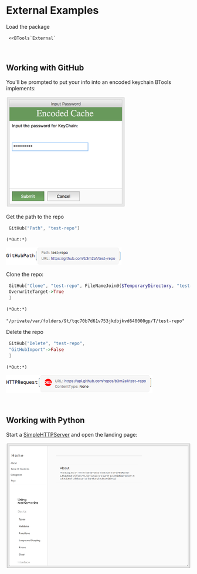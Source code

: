 <a id="external-examples" style="width:0;height:0;margin:0;padding:0;">&zwnj;</a>

# External Examples

Load the package

```mathematica
 <<BTools`External`
```

<a id="working-with-github" style="width:0;height:0;margin:0;padding:0;">&zwnj;</a>

## Working with GitHub

You'll be prompted to put your info into an encoded keychain BTools implements:

![title-1640741396710622126](project/img/title-1640741396710622126.png)

Get the path to the repo

```mathematica
 GitHub["Path", "test-repo"]
```

	(*Out:*)
	
![title-5566786704425655860](project/img/title-5566786704425655860.png)

Clone the repo:

```mathematica
 GitHub["Clone", "test-repo", FileNameJoin@{$TemporaryDirectory, "test-repo"},
 OverwriteTarget->True
 ]
```

	(*Out:*)
	
	"/private/var/folders/9t/tqc70b7d61v753jkdbjkvd640000gp/T/test-repo"

Delete the repo

```mathematica
 GitHub["Delete", "test-repo",
 "GitHubImport"->False
 ]
```

	(*Out:*)
	
![title-8696902593167440952](project/img/title-8696902593167440952.png)

<a id="working-with-python" style="width:0;height:0;margin:0;padding:0;">&zwnj;</a>

## Working with Python

Start a  [SimpleHTTPServer](https://docs.python.org/2/library/simplehttpserver.html)  and open the landing page:

![title-6843185186968722183](project/img/title-6843185186968722183.png)